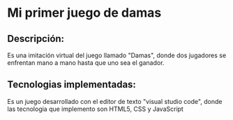 # Mi primer juego de damas
## Descripción:
Es una imitación virtual del juego llamado "Damas", donde dos jugadores se enfrentan mano a mano hasta que uno sea el ganador.
## Tecnologias implementadas:
Es un juego desarrollado con el editor de texto "visual studio code", donde las tecnologia que implemento son HTML5, CSS y JavaScript
